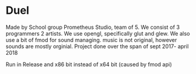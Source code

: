 # Duel

Made by School group Prometheus Studio, team of 5. 
We consist of 3 programmers 2 artists.
We use opengl, specifically glut and glew.
We also use a bit of fmod for sound managing.
music is not original, however sounds are mostly orginial.
Project done over the span of sept 2017- april 2018

Run in Release and x86 bit instead of x64 bit (caused by fmod api)

